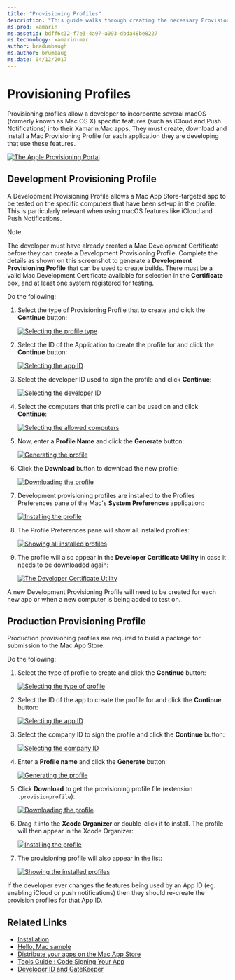 ```yaml
---
title: "Provisioning Profiles"
description: "This guide walks through creating the necessary Provisioning Profiles that will be required to publish a Xamarin.Mac app."
ms.prod: xamarin
ms.assetid: bdff6c32-f7e3-4a97-a093-dbda48be8227
ms.technology: xamarin-mac
author: bradumbaugh
ms.author: brumbaug
ms.date: 04/12/2017
---
```


# Provisioning Profiles

Provisioning profiles allow a developer to incorporate several macOS (formerly known as Mac OS X) specific features (such as iCloud and Push Notifications) into their Xamarin.Mac apps. They must create, download and install a Mac Provisioning Profile for each application they are developing that use these features.

[![](profiles-images/certif13.png "The Apple Provisioning Portal")](profiles-images/certif13.png#lightbox)

<a name="Development_Provisioning_Profile" />

## Development Provisioning Profile

A Development Provisioning Profile allows a Mac App Store-targeted app to be tested on the specific computers that have been set-up in the profile. This is particularly relevant when using macOS features like iCloud and Push Notifications.

> [!NOTE]
> The developer must have already created a Mac Development Certificate before they can create a Development Provisioning Profile. Complete the details as shown on this screenshot to generate a **Development Provisioning Profile** that can be used to create builds. There must be a valid Mac Development Certificate available for selection in the **Certificate** box, and at least one system registered for testing.

Do the following:

1. Select the type of Provisioning Profile that to create and click the **Continue** button: 

	 [![](profiles-images/certif14.png "Selecting the profile type")](profiles-images/certif14.png#lightbox)
2. Select the ID of the Application to create the profile for and click the **Continue** button: 

	 [![](profiles-images/certif15.png "Selecting the app ID")](profiles-images/certif15.png#lightbox)
3. Select the developer ID used to sign the profile and click **Continue**: 

	 [![](profiles-images/certif16.png "Selecting the developer ID")](profiles-images/certif16.png#lightbox)
4. Select the computers that this profile can be used on and click **Continue**: 

	 [![](profiles-images/certif17.png "Selecting the allowed computers")](profiles-images/certif17.png#lightbox)
5. Now, enter a **Profile Name** and click the **Generate** button: 

	 [![](profiles-images/certif18.png "Generating the profile")](profiles-images/certif18.png#lightbox)
6. Click the **Download** button to download the new profile: 

	 [![](profiles-images/certif19.png "Downloading the profile")](profiles-images/certif19.png#lightbox)
7. Development provisioning profiles are installed to the Profiles Preferences pane of the Mac's **System Preferences** application: 

	 [![](profiles-images/certif20.png "Installing the profile")](profiles-images/certif20.png#lightbox)
8. The Profile Preferences pane will show all installed profiles: 

	 [![](profiles-images/image47.png "Showing all installed profiles")](profiles-images/image47.png#lightbox)
9. The profile will also appear in the **Developer Certificate Utility** in case it needs to be downloaded again: 

	 [![](profiles-images/image48.png "The Developer Certificate Utility")](profiles-images/image48.png#lightbox)

A new Development Provisioning Profile will need to be created for each new app or when a new computer is being added to test on.

<a name="Production_Provisioning_Profile" />

## Production Provisioning Profile

Production provisioning profiles are required to build a package for
submission to the Mac App Store.

Do the following:

1. Select the type of profile to create and click the **Continue** button: 

	[![](profiles-images/certif21.png "Selecting the type of profile")](profiles-images/certif21.png#lightbox)
2. Select the ID of the app to create the profile for and click the **Continue** button: 

	[![](profiles-images/certif15.png "Selecting the app ID")](profiles-images/certif15.png#lightbox)
3. Select the company ID to sign the profile and click the **Continue** button: 

	[![](profiles-images/certif23.png "Selecting the company ID")](profiles-images/certif23.png#lightbox)
4. Enter a **Profile name** and click the **Generate** button: 

	[![](profiles-images/certif24.png "Generating the profile")](profiles-images/certif24.png#lightbox)
5. Click **Download** to get the provisioning profile file (extension `.provisionprofile`): 

	[![](profiles-images/certif25.png "Downloading the profile")](profiles-images/certif25.png#lightbox)
6. Drag it into the **Xcode Organizer** or double-click it to install. The profile will then appear in the Xcode Organizer: 

	[![](profiles-images/image51.png "Installing the profile")](profiles-images/image51.png#lightbox)
7. The provisioning profile will also appear in the list: 

	[![](profiles-images/certif26.png "Showing the installed profiles")](profiles-images/certif26.png#lightbox)


If the developer ever changes the features being used by an App ID (eg. enabling iCloud or push notifications) then they should re-create the provision profiles for that App ID.

## Related Links

- [Installation](~//mac/get-started/installation.md)
- [Hello, Mac sample](~//mac/get-started/hello-mac.md)
- [Distribute your apps on the Mac App Store](https://developer.apple.com/devcenter/mac/checklist/)
- [Tools Guide : Code Signing Your App](https://developer.apple.com/library/mac/#documentation/ToolsLanguages/Conceptual/OSXWorkflowGuide/CodeSigning/CodeSigning.html)
- [Developer ID and GateKeeper](https://developer.apple.com/resources/developer-id/)
